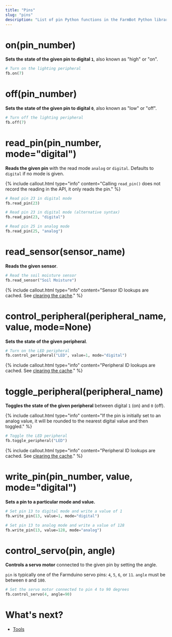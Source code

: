 ```yaml
---
title: "Pins"
slug: "pins"
description: "List of pin Python functions in the FarmBot Python library"
---
```


# on(pin_number)

**Sets the state of the given pin to digital `1`**, also known as "high" or "on".

```python
# Turn on the lighting peripheral
fb.on(7)
```

# off(pin_number)

**Sets the state of the given pin to digital `0`**, also known as "low" or "off".

```python
# Turn off the lighting peripheral
fb.off(7)
```

# read_pin(pin_number, mode="digital")

**Reads the given pin** with the read mode `analog` or `digital`. Defaults to `digital` if no mode is given.

{%
include callout.html
type="info"
content="Calling `read_pin()` does not record the reading in the API, it only reads the pin."
%}

```python
# Read pin 23 in digital mode
fb.read_pin(23)

# Read pin 23 in digital mode (alternative syntax)
fb.read_pin(23, "digital")

# Read pin 25 in analog mode
fb.read_pin(25, "analog")
```

# read_sensor(sensor_name)

**Reads the given sensor**.

```python
# Read the soil moisture sensor
fb.read_sensor("Soil Moisture")
```

{%
include callout.html
type="info"
content="Sensor ID lookups are cached. See [clearing the cache](../settings.md#clear-resource-cache)."
%}

# control_peripheral(peripheral_name, value, mode=None)

**Sets the state of the given peripheral**.

```python
# Turn on the LED peripheral
fb.control_peripheral("LED", value=1, mode="digital")
```

{%
include callout.html
type="info"
content="Peripheral ID lookups are cached. See [clearing the cache](../settings.md#clear-resource-cache)."
%}

# toggle_peripheral(peripheral_name)

**Toggles the state of the given peripheral** between digital `1` (on) and `0` (off).

{%
include callout.html
type="info"
content="If the pin is initially set to an analog value, it will be rounded to the nearest digital value and then toggled."
%}

```python
# Toggle the LED peripheral
fb.toggle_peripheral("LED")
```

{%
include callout.html
type="info"
content="Peripheral ID lookups are cached. See [clearing the cache](../settings.md#clear-resource-cache)."
%}

# write_pin(pin_number, value, mode="digital")

**Sets a pin to a particular mode and value.**

```python
# Set pin 13 to digital mode and write a value of 1
fb.write_pin(13, value=1, mode="digital")

# Set pin 13 to analog mode and write a value of 128
fb.write_pin(13, value=128, mode="analog")
```

# control_servo(pin, angle)

**Controls a servo motor** connected to the given pin by setting the angle.

`pin` is typically one of the Farmduino servo pins: `4`, `5`, `6`, or `11`.
`angle` must be between `0` and `180`.

```python
# Set the servo motor connected to pin 4 to 90 degrees
fb.control_servo(4, angle=90)
```

# What's next?

 * [Tools](./tools.md)
